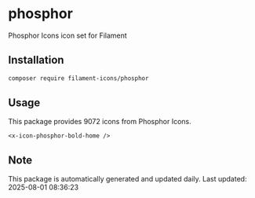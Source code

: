 # phosphor

Phosphor Icons icon set for Filament

## Installation

```bash
composer require filament-icons/phosphor
```

## Usage

This package provides 9072 icons from Phosphor Icons.

```blade
<x-icon-phosphor-bold-home />
```

## Note

This package is automatically generated and updated daily.
Last updated: 2025-08-01 08:36:23
